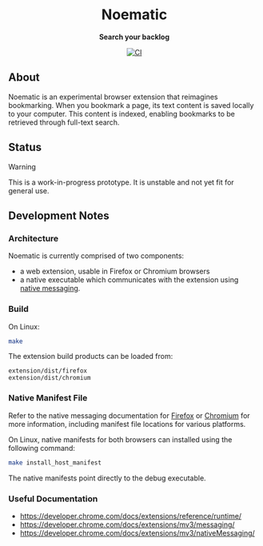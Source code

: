 <div align="center">
  <h1>Noematic</h1>
  <p><strong>Search your backlog</strong></p>
  <p>
    <a href="https://github.com/henrytill/noematic/actions/workflows/ci.yml"><img src="https://github.com/henrytill/noematic/actions/workflows/ci.yml/badge.svg" alt="CI" /></a>
  </p>
</div>

## About

Noematic is an experimental browser extension that reimagines bookmarking. When you bookmark a page, its text content is saved locally to your computer. This content is indexed, enabling bookmarks to be retrieved through full-text search.

## Status

> [!WARNING]
> This is a work-in-progress prototype. It is unstable and not yet fit for general use.

## Development Notes

### Architecture

Noematic is currently comprised of two components:

- a web extension, usable in Firefox or Chromium browsers
- a native executable which communicates with the extension using [native messaging](https://developer.chrome.com/docs/extensions/mv3/nativeMessaging/).

### Build

On Linux:

```sh
make
```

The extension build products can be loaded from:

```
extension/dist/firefox
extension/dist/chromium
```

### Native Manifest File

Refer to the native messaging documentation for [Firefox](https://developer.mozilla.org/en-US/docs/Mozilla/Add-ons/WebExtensions/Native_manifests) or [Chromium](https://developer.chrome.com/docs/extensions/mv3/nativeMessaging/) for more information, including manifest file locations for various platforms.

On Linux, native manifests for both browsers can installed using the following command:

```sh
make install_host_manifest
```

The native manifests point directly to the debug executable.

### Useful Documentation

- <https://developer.chrome.com/docs/extensions/reference/runtime/>
- <https://developer.chrome.com/docs/extensions/mv3/messaging/>
- <https://developer.chrome.com/docs/extensions/mv3/nativeMessaging/>
